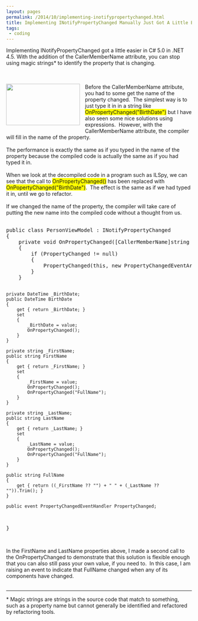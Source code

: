 ```yaml
---
layout: pages
permalink: /2014/10/implementing-inotifypropertychanged.html
title: Implementing INotifyPropertyChanged Manually Just Got A Little Easier
tags:
 - coding
---
```

Implementing INotifyPropertyChanged got a little easier in C# 5.0 in .NET 4.5.  With the addition of the CallerMemberName attribute, you can stop using magic strings* to identify the property that is changing.

<br />
<br />
<div class="separator" style="clear: both; text-align: center;">
<a href="http://3.bp.blogspot.com/-EU1bAo_qgMQ/VOesvD1AHYI/AAAAAAAAmPQ/0jzzxqYDHjo/s1600/WP_20141225_023.jpg" imageanchor="1" style="clear: left; float: left; margin-bottom: 1em; margin-right: 1em;"><img border="0" src="http://3.bp.blogspot.com/-EU1bAo_qgMQ/VOesvD1AHYI/AAAAAAAAmPQ/0jzzxqYDHjo/s1600/WP_20141225_023.jpg" height="112" width="200" /></a></div>
Before the CallerMemberName attribute, you had to some get the name of the property changed. &nbsp;The simplest way is to just type it in in a string like <span style="background-color: yellow;">OnPropertyChanged("BirthDate")</span> but I have also seen some nice solutions using expressions. &nbsp;However, with the CallerMemberName attribute, the compiler will fill in the name of the property.<br />
<br />
The performance is exactly the same as if you typed in the name of the property because the compiled code is actually the same as if you had typed it in. <br />
<br />
When we look at the decompiled code in a program such as ILSpy, we can see that the call to <span style="background-color: yellow;">OnPropertyChanged()</span> has been replaced with <span style="background-color: yellow;">OnPopertyChanged("BirthDate")</span>. &nbsp;The effect is the same as if we had typed it in, until we go to refactor. <br />
<br />
If we changed the name of the property, the compiler will take care of putting the new name into the compiled code without a thought from us.<br />
<br />
<pre>public class PersonViewModel : INotifyPropertyChanged
{
    private void OnPropertyChanged([CallerMemberName]string memberName = "")
    {
        if (PropertyChanged != null)
        {
            PropertyChanged(this, new PropertyChangedEventArgs(memberName));
        }
    }

    private DateTime _BirthDate;
    public DateTime BirthDate
    {
        get { return _BirthDate; }
        set
        {
            _BirthDate = value;
            OnPropertyChanged();
        }
    }

    private string _FirstName;
    public string FirstName
    {
        get { return _FirstName; }
        set
        {
            _FirstName = value;
            OnPropertyChanged();
            OnPropertyChanged("FullName");
        }
    }

    private string _LastName;
    public string LastName
    {
        get { return _LastName; }
        set
        {
            _LastName = value;
            OnPropertyChanged();
            OnPropertyChanged("FullName");
        }
    }

    public string FullName
    {
        get { return ((_FirstName ?? "") + " " + (_LastName ?? "")).Trim(); }
    }

    public event PropertyChangedEventHandler PropertyChanged;
}
</pre>
<br />
In the FirstName and LastName properties above, I made a second call to the OnPropertyChanged to demonstrate that this solution is flexible enough that you can also still pass your own value, if you need to. &nbsp;In this case, I am raising an event to indicate that FullName changed when any of its components have changed. <br />
<br />
<hr />
* Magic strings are strings in the source code that match to something, such as a property name but cannot generally be identified and refactored by refactoring tools.
